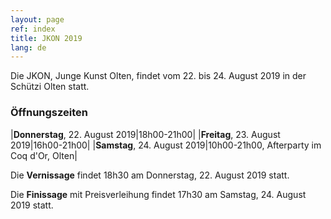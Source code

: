 ```yaml
---
layout: page
ref: index
title: JKON 2019
lang: de
---
```


Die JKON, Junge Kunst Olten, findet vom 22. bis 24. August 2019 in der Schützi Olten statt. 


### Öffnungszeiten

|__Donnerstag__, 22. August 2019|18h00-21h00|
|__Freitag__, 23. August 2019|16h00-21h00|
|__Samstag__, 24. August 2019|10h00-21h00, Afterparty im Coq d'Or, Olten|


Die __Vernissage__ findet 18h30 am Donnerstag, 22. August 2019 statt.

Die __Finissage__ mit Preisverleihung findet 17h30 am Samstag, 24. August 2019 statt.
